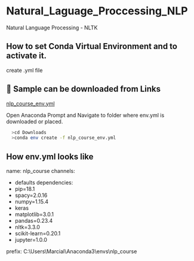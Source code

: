 # Natural_Laguage_Proccessing_NLP
Natural Language Processing - NLTK

## How to set Conda Virtual Environment and to activate it.
create .yml file 
## 🔗 Sample can be downloaded from Links
[nlp_course_env.yml](https://drive.google.com/open?id=1pAU5zNhDN9EOxtKCEHK6LIPLtnLxeqkA)

Open Anaconda Prompt and Navigate to folder where env.yml is downloaded or placed.
```bash
  >cd Downloads
  >conda env create -f nlp_course_env.yml
```

## How env.yml looks like

name: nlp_course
channels:
  - defaults
dependencies:
  - pip=18.1
  - spacy=2.0.16
  - numpy=1.15.4
  - keras
  - matplotlib=3.0.1
  - pandas=0.23.4
  - nltk=3.3.0
  - scikit-learn=0.20.1
  - jupyter=1.0.0

prefix: C:\Users\Marcial\Anaconda3\envs\nlp_course

